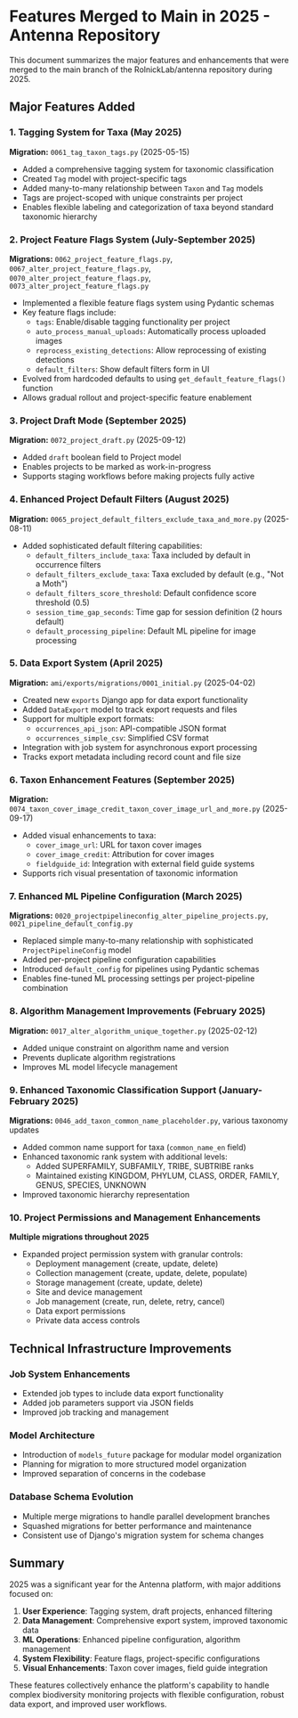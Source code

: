# Features Merged to Main in 2025 - Antenna Repository

This document summarizes the major features and enhancements that were merged to the main branch of the RolnickLab/antenna repository during 2025.

## Major Features Added

### 1. Tagging System for Taxa (May 2025)
**Migration:** `0061_tag_taxon_tags.py` (2025-05-15)
- Added a comprehensive tagging system for taxonomic classification
- Created `Tag` model with project-specific tags
- Added many-to-many relationship between `Taxon` and `Tag` models
- Tags are project-scoped with unique constraints per project
- Enables flexible labeling and categorization of taxa beyond standard taxonomic hierarchy

### 2. Project Feature Flags System (July-September 2025)
**Migrations:** `0062_project_feature_flags.py`, `0067_alter_project_feature_flags.py`, `0070_alter_project_feature_flags.py`, `0073_alter_project_feature_flags.py`
- Implemented a flexible feature flags system using Pydantic schemas
- Key feature flags include:
  - `tags`: Enable/disable tagging functionality per project
  - `auto_process_manual_uploads`: Automatically process uploaded images
  - `reprocess_existing_detections`: Allow reprocessing of existing detections
  - `default_filters`: Show default filters form in UI
- Evolved from hardcoded defaults to using `get_default_feature_flags()` function
- Allows gradual rollout and project-specific feature enablement

### 3. Project Draft Mode (September 2025)
**Migration:** `0072_project_draft.py` (2025-09-12)
- Added `draft` boolean field to Project model
- Enables projects to be marked as work-in-progress
- Supports staging workflows before making projects fully active

### 4. Enhanced Project Default Filters (August 2025)
**Migration:** `0065_project_default_filters_exclude_taxa_and_more.py` (2025-08-11)
- Added sophisticated default filtering capabilities:
  - `default_filters_include_taxa`: Taxa included by default in occurrence filters
  - `default_filters_exclude_taxa`: Taxa excluded by default (e.g., "Not a Moth")
  - `default_filters_score_threshold`: Default confidence score threshold (0.5)
  - `session_time_gap_seconds`: Time gap for session definition (2 hours default)
  - `default_processing_pipeline`: Default ML pipeline for image processing

### 5. Data Export System (April 2025)
**Migration:** `ami/exports/migrations/0001_initial.py` (2025-04-02)
- Created new `exports` Django app for data export functionality
- Added `DataExport` model to track export requests and files
- Support for multiple export formats:
  - `occurrences_api_json`: API-compatible JSON format
  - `occurrences_simple_csv`: Simplified CSV format
- Integration with job system for asynchronous export processing
- Tracks export metadata including record count and file size

### 6. Taxon Enhancement Features (September 2025)
**Migration:** `0074_taxon_cover_image_credit_taxon_cover_image_url_and_more.py` (2025-09-17)
- Added visual enhancements to taxa:
  - `cover_image_url`: URL for taxon cover images
  - `cover_image_credit`: Attribution for cover images
  - `fieldguide_id`: Integration with external field guide systems
- Supports rich visual presentation of taxonomic information

### 7. Enhanced ML Pipeline Configuration (March 2025)
**Migrations:** `0020_projectpipelineconfig_alter_pipeline_projects.py`, `0021_pipeline_default_config.py`
- Replaced simple many-to-many relationship with sophisticated `ProjectPipelineConfig` model
- Added per-project pipeline configuration capabilities
- Introduced `default_config` for pipelines using Pydantic schemas
- Enables fine-tuned ML processing settings per project-pipeline combination

### 8. Algorithm Management Improvements (February 2025)
**Migration:** `0017_alter_algorithm_unique_together.py` (2025-02-12)
- Added unique constraint on algorithm name and version
- Prevents duplicate algorithm registrations
- Improves ML model lifecycle management

### 9. Enhanced Taxonomic Classification Support (January-February 2025)  
**Migrations:** `0046_add_taxon_common_name_placeholder.py`, various taxonomy updates
- Added common name support for taxa (`common_name_en` field)
- Enhanced taxonomic rank system with additional levels:
  - Added SUPERFAMILY, SUBFAMILY, TRIBE, SUBTRIBE ranks
  - Maintained existing KINGDOM, PHYLUM, CLASS, ORDER, FAMILY, GENUS, SPECIES, UNKNOWN
- Improved taxonomic hierarchy representation

### 10. Project Permissions and Management Enhancements
**Multiple migrations throughout 2025**
- Expanded project permission system with granular controls:
  - Deployment management (create, update, delete)
  - Collection management (create, update, delete, populate)
  - Storage management (create, update, delete)
  - Site and device management
  - Job management (create, run, delete, retry, cancel)
  - Data export permissions
  - Private data access controls

## Technical Infrastructure Improvements

### Job System Enhancements
- Extended job types to include data export functionality
- Added job parameters support via JSON fields
- Improved job tracking and management

### Model Architecture
- Introduction of `models_future` package for modular model organization
- Planning for migration to more structured model organization
- Improved separation of concerns in the codebase

### Database Schema Evolution
- Multiple merge migrations to handle parallel development branches
- Squashed migrations for better performance and maintenance
- Consistent use of Django's migration system for schema changes

## Summary

2025 was a significant year for the Antenna platform, with major additions focused on:

1. **User Experience**: Tagging system, draft projects, enhanced filtering
2. **Data Management**: Comprehensive export system, improved taxonomic data
3. **ML Operations**: Enhanced pipeline configuration, algorithm management
4. **System Flexibility**: Feature flags, project-specific configurations
5. **Visual Enhancements**: Taxon cover images, field guide integration

These features collectively enhance the platform's capability to handle complex biodiversity monitoring projects with flexible configuration, robust data export, and improved user workflows.
